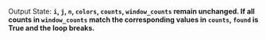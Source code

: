 Output State: **`i`, `j`, `n`, `colors`, `counts`, `window_counts` remain unchanged. If all counts in `window_counts` match the corresponding values in `counts`, `found` is True and the loop breaks.**